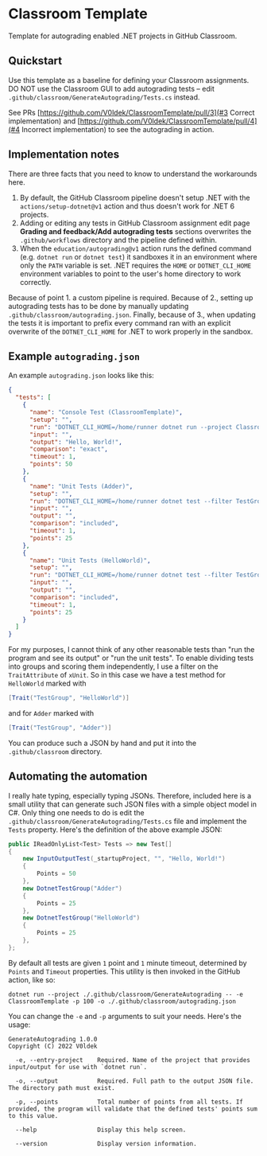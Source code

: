 # Classroom Template

Template for autograding enabled .NET projects in GitHub Classroom.

## Quickstart

Use this template as a baseline for defining your Classroom assignments. DO NOT use the Classroom GUI to add autograding tests &ndash; edit `.github/classroom/GenerateAutograding/Tests.cs` instead.

See PRs [https://github.com/V0ldek/ClassroomTemplate/pull/3](#3 Correct implementation) and [https://github.com/V0ldek/ClassroomTemplate/pull/4](#4 Incorrect implementation) to see the autograding in action.

## Implementation notes

There are three facts that you need to know to understand the workarounds here.

1. By default, the GitHub Classroom pipeline doesn't setup .NET with the `actions/setup-dotnet@v1` action and thus doesn't work for .NET 6 projects.
2. Adding or editing any tests in GitHub Classroom assignment edit page **Grading and feedback/Add autograding tests** sections overwrites the `.github/workflows` directory and the pipeline defined within.
3. When the `education/autograding@v1` action runs the defined command (e.g. `dotnet run` or `dotnet test`) it sandboxes it in an environment where only the `PATH` variable is set. .NET requires the `HOME` or `DOTNET_CLI_HOME` environment variables to point to the user's home directory to work correctly.

Because of point 1. a custom pipeline is required. Because of 2., setting up autograding tests has to be done by manually updating `.github/classroom/autograding.json`. Finally, because of 3., when updating the tests it is important to prefix every command ran with an explicit overwrite of the `DOTNET_CLI_HOME` for .NET to work properly in the sandbox.

## Example `autograding.json`

An example `autograding.json` looks like this:

```json
{
  "tests": [
    {
      "name": "Console Test (ClassroomTemplate)",
      "setup": "",
      "run": "DOTNET_CLI_HOME=/home/runner dotnet run --project ClassroomTemplate",
      "input": "",
      "output": "Hello, World!",
      "comparison": "exact",
      "timeout": 1,
      "points": 50
    },
    {
      "name": "Unit Tests (Adder)",
      "setup": "",
      "run": "DOTNET_CLI_HOME=/home/runner dotnet test --filter TestGroup=Adder",
      "input": "",
      "output": "",
      "comparison": "included",
      "timeout": 1,
      "points": 25
    },
    {
      "name": "Unit Tests (HelloWorld)",
      "setup": "",
      "run": "DOTNET_CLI_HOME=/home/runner dotnet test --filter TestGroup=HelloWorld",
      "input": "",
      "output": "",
      "comparison": "included",
      "timeout": 1,
      "points": 25
    }
  ]
}
```

For my purposes, I cannot think of any other reasonable tests than "run the program and see its output" or "run the unit tests". To enable dividing tests into groups and scoring them independently, I use a filter on the `TraitAttribute` of `xUnit`. So in this case we have a test method for `HelloWorld` marked with
```csharp
[Trait("TestGroup", "HelloWorld")]
```
and for `Adder` marked with
```csharp
[Trait("TestGroup", "Adder")]
```

You can produce such a JSON by hand and put it into the `.github/classroom` directory.

## Automating the automation

I really hate typing, especially typing JSONs. Therefore, included here is a small utility that can generate such JSON files with a simple object model in C#. Only thing one needs to do is edit the `.github/classroom/GenerateAutograding/Tests.cs` file and implement the `Tests` property. Here's the definition of the above example JSON:

```csharp
public IReadOnlyList<Test> Tests => new Test[]
{
    new InputOutputTest(_startupProject, "", "Hello, World!")
    {
        Points = 50
    },
    new DotnetTestGroup("Adder")
    {
        Points = 25
    },
    new DotnetTestGroup("HelloWorld")
    {
        Points = 25
    },
};
```

By default all tests are given `1` point and `1` minute timeout, determined by `Points` and `Timeout` properties. This utility is then invoked in the GitHub action, like so:
```
dotnet run --project ./.github/classroom/GenerateAutograding -- -e ClassroomTemplate -p 100 -o ./.github/classroom/autograding.json
```

You can change the `-e` and `-p` arguments to suit your needs. Here's the usage:

```
GenerateAutograding 1.0.0
Copyright (C) 2022 V0ldek

  -e, --entry-project    Required. Name of the project that provides input/output for use with `dotnet run`.

  -o, --output           Required. Full path to the output JSON file. The directory path must exist.

  -p, --points           Total number of points from all tests. If provided, the program will validate that the defined tests' points sum to this value.

  --help                 Display this help screen.

  --version              Display version information.
```
